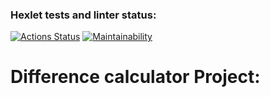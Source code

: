 ### Hexlet tests and linter status:
[![Actions Status](https://github.com/AlexanderUridin/python-project-50/actions/workflows/hexlet-check.yml/badge.svg)](https://github.com/AlexanderUridin/python-project-50/actions)
[![Maintainability](https://api.codeclimate.com/v1/badges/8e807bb55565ff5dba42/maintainability)](https://codeclimate.com/github/AlexanderUridin/python-project-50/maintainability)

# Difference calculator Project:
